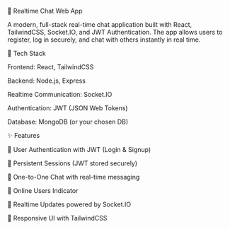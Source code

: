 💬 Realtime Chat Web App

A modern, full-stack real-time chat application built with React, TailwindCSS, Socket.IO, and JWT Authentication. The app allows users to register, log in securely, and chat with others instantly in real time.

🚀 Tech Stack

Frontend: React, TailwindCSS

Backend: Node.js, Express

Realtime Communication: Socket.IO

Authentication: JWT (JSON Web Tokens)

Database: MongoDB (or your chosen DB)

✨ Features

🔑 User Authentication with JWT (Login & Signup)

👤 Persistent Sessions (JWT stored securely)

💬 One-to-One Chat with real-time messaging

👥 Online Users Indicator

🚀 Realtime Updates powered by Socket.IO

🎨 Responsive UI with TailwindCSS
